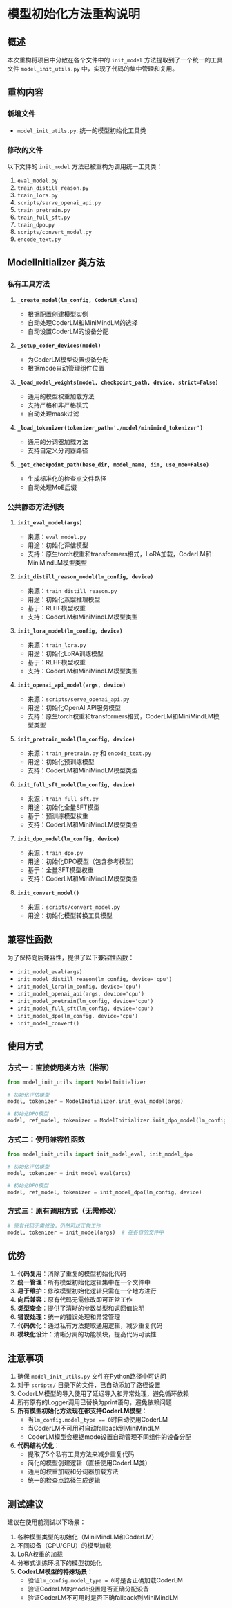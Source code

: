 # 模型初始化方法重构说明

## 概述

本次重构将项目中分散在各个文件中的 `init_model` 方法提取到了一个统一的工具文件 `model_init_utils.py` 中，实现了代码的集中管理和复用。

## 重构内容

### 新增文件
- `model_init_utils.py`: 统一的模型初始化工具类

### 修改的文件
以下文件的 `init_model` 方法已被重构为调用统一工具类：

1. `eval_model.py`
2. `train_distill_reason.py`
3. `train_lora.py`
4. `scripts/serve_openai_api.py`
5. `train_pretrain.py`
6. `train_full_sft.py`
7. `train_dpo.py`
8. `scripts/convert_model.py`
9. `encode_text.py`

## ModelInitializer 类方法

### 私有工具方法

1. **`_create_model(lm_config, CoderLM_class)`**
   - 根据配置创建模型实例
   - 自动处理CoderLM和MiniMindLM的选择
   - 自动设置CoderLM的设备分配

2. **`_setup_coder_devices(model)`**
   - 为CoderLM模型设置设备分配
   - 根据mode自动管理组件位置

3. **`_load_model_weights(model, checkpoint_path, device, strict=False)`**
   - 通用的模型权重加载方法
   - 支持严格和非严格模式
   - 自动处理mask过滤

4. **`_load_tokenizer(tokenizer_path='./model/minimind_tokenizer')`**
   - 通用的分词器加载方法
   - 支持自定义分词器路径

5. **`_get_checkpoint_path(base_dir, model_name, dim, use_moe=False)`**
   - 生成标准化的检查点文件路径
   - 自动处理MoE后缀

### 公共静态方法列表

1. **`init_eval_model(args)`**
   - 来源：`eval_model.py`
   - 用途：初始化评估模型
   - 支持：原生torch权重和transformers格式，LoRA加载，CoderLM和MiniMindLM模型类型

2. **`init_distill_reason_model(lm_config, device)`**
   - 来源：`train_distill_reason.py`
   - 用途：初始化蒸馏推理模型
   - 基于：RLHF模型权重
   - 支持：CoderLM和MiniMindLM模型类型

3. **`init_lora_model(lm_config, device)`**
   - 来源：`train_lora.py`
   - 用途：初始化LoRA训练模型
   - 基于：RLHF模型权重
   - 支持：CoderLM和MiniMindLM模型类型

4. **`init_openai_api_model(args, device)`**
   - 来源：`scripts/serve_openai_api.py`
   - 用途：初始化OpenAI API服务模型
   - 支持：原生torch权重和transformers格式，CoderLM和MiniMindLM模型类型

5. **`init_pretrain_model(lm_config, device)`**
   - 来源：`train_pretrain.py` 和 `encode_text.py`
   - 用途：初始化预训练模型
   - 支持：CoderLM和MiniMindLM模型类型

6. **`init_full_sft_model(lm_config, device)`**
   - 来源：`train_full_sft.py`
   - 用途：初始化全量SFT模型
   - 基于：预训练模型权重
   - 支持：CoderLM和MiniMindLM模型类型

7. **`init_dpo_model(lm_config, device)`**
   - 来源：`train_dpo.py`
   - 用途：初始化DPO模型（包含参考模型）
   - 基于：全量SFT模型权重
   - 支持：CoderLM和MiniMindLM模型类型

8. **`init_convert_model()`**
   - 来源：`scripts/convert_model.py`
   - 用途：初始化模型转换工具模型

## 兼容性函数

为了保持向后兼容性，提供了以下兼容性函数：

- `init_model_eval(args)`
- `init_model_distill_reason(lm_config, device='cpu')`
- `init_model_lora(lm_config, device='cpu')`
- `init_model_openai_api(args, device='cpu')`
- `init_model_pretrain(lm_config, device='cpu')`
- `init_model_full_sft(lm_config, device='cpu')`
- `init_model_dpo(lm_config, device='cpu')`
- `init_model_convert()`

## 使用方式

### 方式一：直接使用类方法（推荐）
```python
from model_init_utils import ModelInitializer

# 初始化评估模型
model, tokenizer = ModelInitializer.init_eval_model(args)

# 初始化DPO模型
model, ref_model, tokenizer = ModelInitializer.init_dpo_model(lm_config, device)
```

### 方式二：使用兼容性函数
```python
from model_init_utils import init_model_eval, init_model_dpo

# 初始化评估模型
model, tokenizer = init_model_eval(args)

# 初始化DPO模型
model, ref_model, tokenizer = init_model_dpo(lm_config, device)
```

### 方式三：原有调用方式（无需修改）
```python
# 原有代码无需修改，仍然可以正常工作
model, tokenizer = init_model(args)  # 在各自的文件中
```

## 优势

1. **代码复用**：消除了重复的模型初始化代码
2. **统一管理**：所有模型初始化逻辑集中在一个文件中
3. **易于维护**：修改模型初始化逻辑只需在一个地方进行
4. **向后兼容**：原有代码无需修改即可正常工作
5. **类型安全**：提供了清晰的参数类型和返回值说明
6. **错误处理**：统一的错误处理和异常管理
7. **代码优化**：通过私有方法提取通用逻辑，减少重复代码
8. **模块化设计**：清晰分离的功能模块，提高代码可读性

## 注意事项

1. 确保 `model_init_utils.py` 文件在Python路径中可访问
2. 对于 `scripts/` 目录下的文件，已自动添加了路径设置
3. CoderLM模型的导入使用了延迟导入和异常处理，避免循环依赖
4. 所有原有的Logger调用已替换为print语句，避免依赖问题
5. **所有模型初始化方法现在都支持CoderLM模型**：
   - 当`lm_config.model_type == 0`时自动使用CoderLM
   - 当CoderLM不可用时自动fallback到MiniMindLM
   - CoderLM模型会根据mode设置自动管理不同组件的设备分配
6. **代码结构优化**：
   - 提取了5个私有工具方法来减少重复代码
   - 简化的模型创建逻辑（直接使用CoderLM类）
   - 通用的权重加载和分词器加载方法
   - 统一的检查点路径生成逻辑

## 测试建议

建议在使用前测试以下场景：
1. 各种模型类型的初始化（MiniMindLM和CoderLM）
2. 不同设备（CPU/GPU）的模型加载
3. LoRA权重的加载
4. 分布式训练环境下的模型初始化
5. **CoderLM模型的特殊场景**：
   - 验证`lm_config.model_type = 0`时是否正确加载CoderLM
   - 验证CoderLM的mode设置是否正确分配设备
   - 验证CoderLM不可用时是否正确fallback到MiniMindLM 